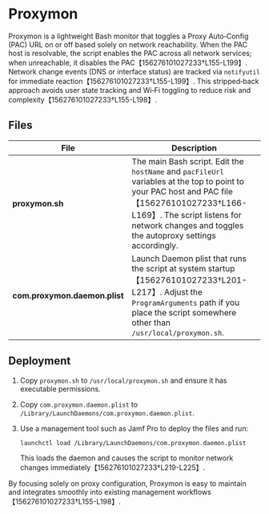 # Proxymon

Proxymon is a lightweight Bash monitor that toggles a Proxy Auto‑Config (PAC) URL on or off based solely on network reachability.  When the PAC host is resolvable, the script enables the PAC across all network services; when unreachable, it disables the PAC【156276101027233†L155-L199】.  Network change events (DNS or interface status) are tracked via `notifyutil` for immediate reaction【156276101027233†L155-L199】.  This stripped‑back approach avoids user state tracking and Wi‑Fi toggling to reduce risk and complexity【156276101027233†L155-L198】.

## Files

| File | Description |
| --- | --- |
| **proxymon.sh** | The main Bash script.  Edit the `hostName` and `pacFileUrl` variables at the top to point to your PAC host and PAC file【156276101027233†L166-L169】.  The script listens for network changes and toggles the autoproxy settings accordingly. |
| **com.proxymon.daemon.plist** | Launch Daemon plist that runs the script at system startup【156276101027233†L201-L217】.  Adjust the `ProgramArguments` path if you place the script somewhere other than `/usr/local/proxymon.sh`. |

## Deployment

1. Copy `proxymon.sh` to `/usr/local/proxymon.sh` and ensure it has executable permissions.
2. Copy `com.proxymon.daemon.plist` to `/Library/LaunchDaemons/com.proxymon.daemon.plist`.
3. Use a management tool such as Jamf Pro to deploy the files and run:

   ```bash
   launchctl load /Library/LaunchDaemons/com.proxymon.daemon.plist
   ```

   This loads the daemon and causes the script to monitor network changes immediately【156276101027233†L219-L225】.

By focusing solely on proxy configuration, Proxymon is easy to maintain and integrates smoothly into existing management workflows【156276101027233†L155-L198】.